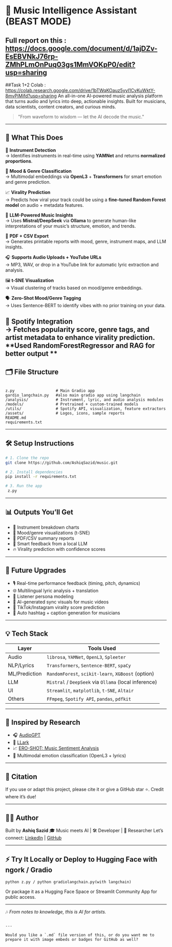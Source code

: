 
# 🎵 Music Intelligence Assistant (BEAST MODE)
## Full report on this : https://docs.google.com/document/d/1ajDZv-EsEBVNkJ76rp-ZMhPLmOnPuq03gs1MmVOKpP0/edit?usp=sharing
##Task 1+2 Colab : https://colab.research.google.com/drive/1bTWqKOauz5yyI1CvKuWktY-8mvPiMifd?usp=sharing
An all-in-one AI-powered music analysis platform that turns audio and lyrics into deep, actionable insights. Built for musicians, data scientists, content creators, and curious minds.

> "From waveform to wisdom — let the AI decode the music."

---

## 🚀 What This Does

🎼 **Instrument Detection**  
→ Identifies instruments in real-time using **YAMNet** and returns **normalized proportions**.

🎵 **Mood & Genre Classification**  
→ Multimodal embeddings via **OpenL3** + **Transformers** for smart emotion and genre prediction.

📈 **Virality Prediction**  
→ Predicts how viral your track could be using a **fine-tuned Random Forest model** on audio + metadata features.

🧠 **LLM-Powered Music Insights**  
→ Uses **Mistral/DeepSeek** via **Ollama** to generate human-like interpretations of your music’s structure, emotion, and trends.

📄 **PDF + CSV Export**  
→ Generates printable reports with mood, genre, instrument maps, and LLM insights.

🎧 **Supports Audio Uploads + YouTube URLs**  
→ MP3, WAV, or drop in a YouTube link for automatic lyric extraction and analysis.

🖼️ **t-SNE Visualization**  
→ Visual clustering of tracks based on mood/genre embeddings.

🗣️ **Zero-Shot Mood/Genre Tagging**  
→ Uses Sentence-BERT to identify vibes with no prior training on your data.

🎵 **Spotify Integration**  
→ Fetches popularity score, genre tags, and artist metadata to enhance virality prediction.
**Used RandomForestRegressor and RAG for better output **
---

## 🗂️ File Structure

```

z.py                  # Main Gradio app
gardio_langchain.py   #also main gradio app using langchain
/analysis/            # Instrument, lyric, and audio analysis modules
/models/              # Pretrained + custom-trained models
/utils/               # Spotify API, visualization, feature extractors
/assets/              # Logos, icons, sample reports
README.md
requirements.txt

````

---

## 🛠️ Setup Instructions

```bash
# 1. Clone the repo
git clone https://github.com/AshiqSazid/music.git

# 2. Install dependencies
pip install -r requirements.txt

# 3. Run the app
 z.py
````

---

## 📊 Outputs You’ll Get

* 🎹 Instrument breakdown charts
* 🎨 Mood/genre visualizations (t-SNE)
* 🧾 PDF/CSV summary reports
* 🤖 Smart feedback from a local LLM
* 🔥 Virality prediction with confidence scores

---

## 🔮 Future Upgrades

* 🎙️ Real-time performance feedback (timing, pitch, dynamics)
* 🌐 Multilingual lyric analysis + translation
* 🧬 Listener persona modeling
* 🎥 AI-generated sync visuals for music videos
* 📱 TikTok/Instagram virality score prediction
* 🤖 Auto hashtag + caption generation for musicians

---

## 💡 Tech Stack

| Layer         | Tools Used                                            |
| ------------- | ----------------------------------------------------- |
| Audio         | `librosa`, `YAMNet`, `OpenL3`, `Spleeter`             |
| NLP/Lyrics    | `Transformers`, `Sentence-BERT`, `spaCy`              |
| ML/Prediction | `RandomForest`, `scikit-learn`, `XGBoost` (option)    |
| LLM           | `Mistral` / `DeepSeek` via `Ollama` (local inference) |
| UI            | `Streamlit`, `matplotlib`, `t-SNE`, `Altair`          |
| Others        | `FFmpeg`, `Spotify API`, `pandas`, `pdfkit`           |

---

## 🧪 Inspired by Research

* 🎧 [AudioGPT](https://arxiv.org/abs/2304.12966)
* 🎼 [LLark](https://arxiv.org/abs/2403.00703)
* 📈 [ERO-SHOT: Music Sentiment Analysis](https://arxiv.org/abs/2402.12392)
* 🤖 Multimodal emotion classification (OpenL3 + lyrics)

---

## 📘 Citation

If you use or adapt this project, please cite it or give a GitHub star ⭐️. Credit where it’s due!

---

## 🧑‍💻 Author

Built by **Ashiq Sazid**
🎓 Music meets AI | 🛠️ Developer | 🔬 Researcher
Let’s connect: [LinkedIn](https://www.linkedin.com/) | [GitHub](https://github.com/AshiqSazid)

---

## ⚡ Try It Locally or Deploy to Hugging Face with ngork / Gradio

```
python z.py / python gradiolangchain.py(with langchain)
```

Or package it as a Hugging Face Space or Streamlit Community App for public access.


---

🎶 *From notes to knowledge, this is AI for artists.*

```

---

Would you like a `.md` file version of this, or do you want me to prepare it with image embeds or badges for GitHub as well?
```

